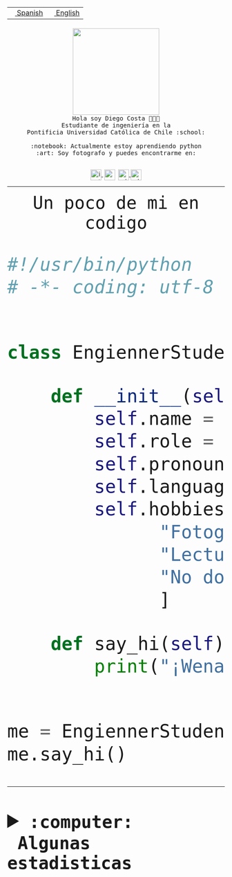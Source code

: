 <table border="0"  align="right">
 <tr><td><a href="README.md"><img src="https://upload.wikimedia.org/wikipedia/commons/thumb/8/89/Bandera_de_Espa%C3%B1a.svg/1200px-Bandera_de_Espa%C3%B1a.svg.png" height="10"> Spanish</a></td>
 <td><a href="README.en.md"><img src="https://upload.wikimedia.org/wikipedia/commons/a/a4/Flag_of_the_United_States.svg" height="10"> English</a></td></tr>
</table><br><br><br>


<p align="center">
  <img src="https://github.com/diegocostares/diegocostares/blob/main/Images/aaa2.gif?raw=true" height="200px" weight="200px">
  <br><samp>
    Hola soy Diego Costa 👨🏻‍💻<br>
    Estudiante de ingeniería en la <br>
    Pontificia Universidad Católica de Chile :school:<br>
  <br>
    :notebook: Actualmente estoy aprendiendo python <br>
    :art: Soy fotografo y puedes encontrarme en: <br>
  <br></samp>
  
</p>

<p align="center">
   <a href="https://instagram.com/diegocosta_no" target="blank">
    <img 
    align="center" src="https://cdn.jsdelivr.net/npm/simple-icons@3.0.1/icons/instagram.svg" alt="instagram" height="25px" width="25px" />
  </a>
  <a style="border: 3px solid; color: white;"href="https://t.me/diegocosta_no" target="blank">
  <img
  align="center" alt="Telegram" width="25px" src="https://icons-for-free.com/iconfiles/png/512/Telegram-1324888767380505522.png" />
</a>
<a href="https://api.whatsapp.com/send?phone=56971897835&text=Hola!" target="blank">
  <img
  align="center" alt="wtsp" width="25px" src="https://img.icons8.com/pastel-glyph/2x/whatsapp--v2.png" />
</a>
<a href="https://www.linkedin.com/in/diego-costa-786249213/" target="blank">
  <img
  align="center" alt="wtsp" width="25px" src="https://img.icons8.com/metro/452/linkedin.png" />
</a>

  </a>
</p>

---


<p align="center"><font size="25"><samp>Un poco de mi en codigo</samp></front></p>


```python
#!/usr/bin/python
# -*- coding: utf-8 -*-


class EngiennerStudent:

    def __init__(self):
        self.name = "Diego Costa"
        self.role = "Estudiante"
        self.pronouns = "he/him"
        self.language_spoken = ["es_CL", "en_US"]
        self.hobbies = [
              "Fotografia",
              "Lectura",
              "No dormir",
              ]

    def say_hi(self):
        print("¡Wena mundo!")


me = EngiennerStudent()
me.say_hi()
```
---
<details>
  <summary><b><samp>:computer: &nbsp;Algunas estadisticas</samp></b></summary>
  <br/></p>

<!--START_SECTION:waka-->
![Code Time](http://img.shields.io/badge/Code%20Time-1%2C086%20hrs%2045%20mins-blue)

**Soy nocturno 🦉** 

```text
🌞 Mañana                 51 commits          ░░░░░░░░░░░░░░░░░░░░░░░░░   01.46 % 
🌆 Día                    1115 commits        ████████░░░░░░░░░░░░░░░░░   32.02 % 
🌃 Tarde                  1487 commits        ███████████░░░░░░░░░░░░░░   42.71 % 
🌙 Noche                  829 commits         ██████░░░░░░░░░░░░░░░░░░░   23.81 % 
```
📅 **Soy más productivo los Martes** 

```text
Lunes                    536 commits         ████░░░░░░░░░░░░░░░░░░░░░   15.39 % 
Martes                   622 commits         ████░░░░░░░░░░░░░░░░░░░░░   17.86 % 
Miércoles                454 commits         ███░░░░░░░░░░░░░░░░░░░░░░   13.04 % 
Jueves                   537 commits         ████░░░░░░░░░░░░░░░░░░░░░   15.42 % 
Viernes                  508 commits         ████░░░░░░░░░░░░░░░░░░░░░   14.59 % 
Sábado                   308 commits         ██░░░░░░░░░░░░░░░░░░░░░░░   08.85 % 
Domingo                  517 commits         ████░░░░░░░░░░░░░░░░░░░░░   14.85 % 
```


📊 **Esta semana me dediqué a** 

```text
🐱‍💻 Proyectos: 
Arqui-31                 3 hrs 7 mins        ██████████░░░░░░░░░░░░░░░   38.46 % 
2023-1-S4-Grupo2-Backend 2 hrs 18 mins       ███████░░░░░░░░░░░░░░░░░░   28.43 % 
latex-templates          1 hr 17 mins        ████░░░░░░░░░░░░░░░░░░░░░   15.99 % 
estocasticos             42 mins             ██░░░░░░░░░░░░░░░░░░░░░░░   08.72 % 
repo-stats               26 mins             █░░░░░░░░░░░░░░░░░░░░░░░░   05.41 % 
```


 Last Updated on 28/06/2023 16:27:38 UTC
<!--END_SECTION:waka-->
  
  

<p align="center"> <img src="https://github-readme-stats.vercel.app/api?username=diegocostares&show_icons=true&theme=ayu-mirage" alt="abhisheknaiidu" /></p>
 
</details>
